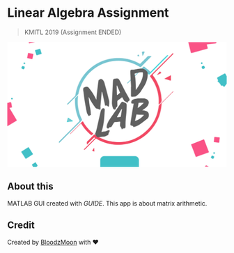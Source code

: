 
# Linear Algebra Assignment

> KMITL 2019 (Assignment ENDED)

![Screen shot](https://github.com/BloodzMoon/matlab/blob/master/MATLAB%20files/logo.jpg)

## About this

MATLAB GUI created with *GUIDE*. This app is about matrix arithmetic.

## Credit

Created by [BloodzMoon](https://github.com/BloodzMoon/) with ❤

